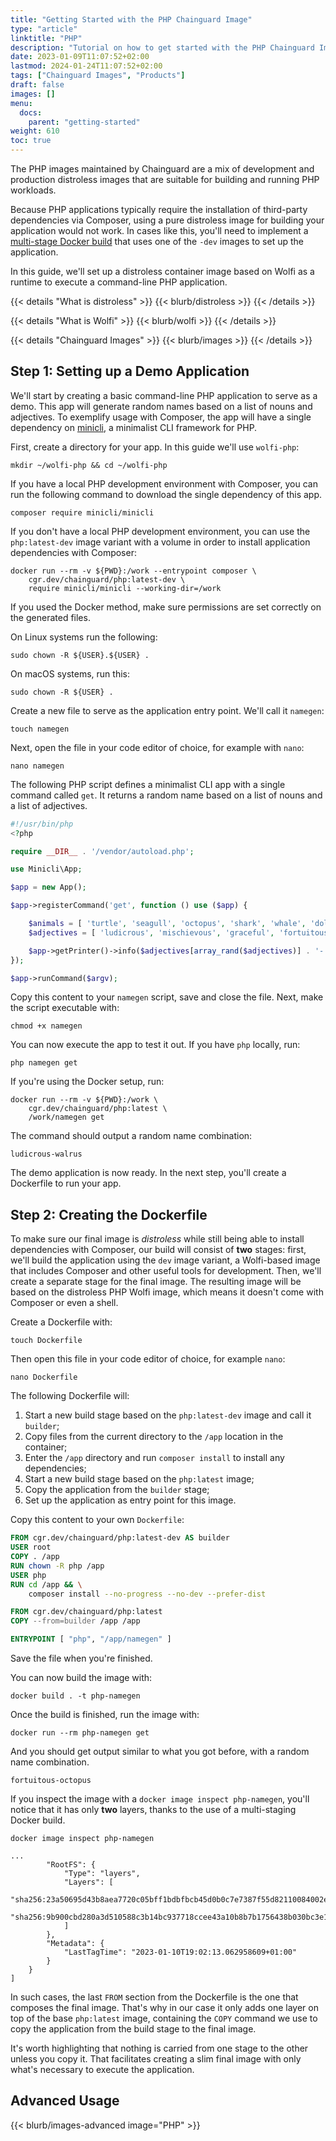 ```yaml
---
title: "Getting Started with the PHP Chainguard Image"
type: "article"
linktitle: "PHP"
description: "Tutorial on how to get started with the PHP Chainguard Image"
date: 2023-01-09T11:07:52+02:00
lastmod: 2024-01-24T11:07:52+02:00
tags: ["Chainguard Images", "Products"]
draft: false
images: []
menu:
  docs:
    parent: "getting-started"
weight: 610
toc: true
---
```


The PHP images maintained by Chainguard are a mix of development and production distroless images that are suitable for building and running PHP workloads.

Because PHP applications typically require the installation of third-party dependencies via Composer, using a pure distroless image for building your application would not work. In cases like this, you'll need to implement a [multi-stage Docker build](https://docs.docker.com/build/building/multi-stage/) that uses one of the `-dev` images to set up the application.

In this guide, we'll set up a distroless container image based on Wolfi as a runtime to execute a command-line PHP application.

{{< details "What is distroless" >}}
{{< blurb/distroless >}}
{{< /details >}}

{{< details "What is Wolfi" >}}
{{< blurb/wolfi >}}
{{< /details >}}

{{< details "Chainguard Images" >}}
{{< blurb/images >}}
{{< /details >}}

## Step 1: Setting up a Demo Application

We'll start by creating a basic command-line PHP application to serve as a demo. This app will generate random names based on a list of nouns and adjectives. To exemplify usage with Composer, the app will have a single dependency on [minicli](https://github.com/minicli/minicli), a minimalist CLI framework for PHP.

First, create a directory for your app. In this guide we'll use `wolfi-php`:

```shell
mkdir ~/wolfi-php && cd ~/wolfi-php
```

If you have a local PHP development environment with Composer, you can run the following command to download the single dependency of this app.

```
composer require minicli/minicli
```

If you don't have a local PHP development environment, you can use the `php:latest-dev` image variant with a volume in order to install application dependencies with Composer:

```shell
docker run --rm -v ${PWD}:/work --entrypoint composer \
    cgr.dev/chainguard/php:latest-dev \
    require minicli/minicli --working-dir=/work
```

If you used the Docker method, make sure permissions are set correctly on the generated files.

On Linux systems run the following:

```shell
sudo chown -R ${USER}.${USER} .
```

On macOS systems, run this:

```shell
sudo chown -R ${USER} .
```

Create a new file to serve as the application entry point. We'll call it `namegen`:

```shell
touch namegen
```

Next, open the file in your code editor of choice, for example with `nano`:

```shell
nano namegen
```

The following PHP script defines a minimalist CLI app with a single command called `get`. It returns a random name based on a list of nouns and a list of adjectives.

```php
#!/usr/bin/php
<?php

require __DIR__ . '/vendor/autoload.php';

use Minicli\App;

$app = new App();

$app->registerCommand('get', function () use ($app) {

    $animals = [ 'turtle', 'seagull', 'octopus', 'shark', 'whale', 'dolphin', 'walrus', 'penguin', 'seahorse'];
    $adjectives = [ 'ludicrous', 'mischievous', 'graceful', 'fortuitous', 'charming', 'ravishing', 'gregarious'];

    $app->getPrinter()->info($adjectives[array_rand($adjectives)] . '-' . $animals[array_rand($animals)]);
});

$app->runCommand($argv);

```

Copy this content to your `namegen` script, save and close the file. Next, make the script executable with:

```shell
chmod +x namegen
```

You can now execute the app to test it out. If you have `php` locally, run:

```shell
php namegen get
```

If you're using the Docker setup, run:

```shell
docker run --rm -v ${PWD}:/work \
    cgr.dev/chainguard/php:latest \
    /work/namegen get
```

The command should output a random name combination:

```shell
ludicrous-walrus
```

The demo application is now ready. In the next step, you'll create a Dockerfile to run your app.

## Step 2: Creating the Dockerfile

To make sure our final image is _distroless_ while still being able to install dependencies with Composer, our build will consist of **two** stages: first, we'll build the application using the `dev` image variant, a Wolfi-based image that includes Composer and other useful tools for development.
Then, we'll create a separate stage for the final image. The resulting image will be based on the distroless PHP Wolfi image, which means it doesn't come with Composer or even a shell.

Create a Dockerfile with:

```shell
touch Dockerfile
```

Then open this file in your code editor of choice, for example `nano`:

```shell
nano Dockerfile
```
The following Dockerfile will:

1. Start a new build stage based on the `php:latest-dev` image and call it `builder`;
2. Copy files from the current directory to the `/app` location in the container;
3. Enter the `/app` directory and run `composer install` to install any dependencies;
4. Start a new build stage based on the `php:latest` image;
5. Copy the application from the `builder` stage;
6. Set up the application as entry point for this image.

Copy this content to your own `Dockerfile`:

```Dockerfile
FROM cgr.dev/chainguard/php:latest-dev AS builder
USER root
COPY . /app
RUN chown -R php /app
USER php
RUN cd /app && \
    composer install --no-progress --no-dev --prefer-dist

FROM cgr.dev/chainguard/php:latest
COPY --from=builder /app /app

ENTRYPOINT [ "php", "/app/namegen" ]
```
Save the file when you're finished.

You can now build the image with:

```shell
docker build . -t php-namegen
```

Once the build is finished, run the image with:

```shell
docker run --rm php-namegen get
```

And you should get output similar to what you got before, with a random name combination.

```
fortuitous-octopus
```

If you inspect the image with a `docker image inspect php-namegen`, you'll notice that it has only **two** layers, thanks to the use of a multi-staging Docker build.

```shell
docker image inspect php-namegen
```
```shell
...
        "RootFS": {
            "Type": "layers",
            "Layers": [
                "sha256:23a50695d43b8aea7720c05bff1bdbfbcb45d0b0c7e7387f55d82110084002eb",
                "sha256:9b900cbd280a3d510588c3b14bc937718ccee43a10b8b7b1756438b030bc3e15"
            ]
        },
        "Metadata": {
            "LastTagTime": "2023-01-10T19:02:13.062958609+01:00"
        }
    }
]

```
In such cases, the last `FROM` section from the Dockerfile is the one that composes the final image. That's why in our case it only adds one layer on top of the base `php:latest` image, containing the `COPY` command we use to copy the application from the build stage to the final image.

It's worth highlighting that nothing is carried from one stage to the other unless you copy it. That facilitates creating a slim final image with only what's necessary to execute the application.

## Advanced Usage

{{< blurb/images-advanced image="PHP" >}}
